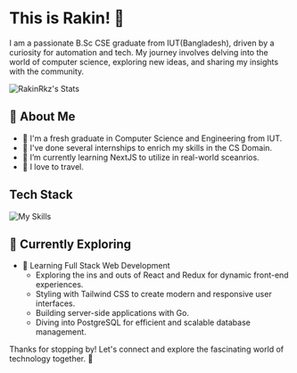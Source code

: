 # This is Rakin! 👋

I am a passionate B.Sc CSE graduate from IUT(Bangladesh), driven by a curiosity for automation and tech. My journey involves delving into the world of computer science, exploring new ideas, and sharing my insights with the community.

![RakinRkz's Stats](https://github-readme-stats.vercel.app/api?username=RakinRkz&theme=vue-dark&show_icons=true&hide_border=true&count_private=true)

## 🚀 About Me

- 🔭 I'm a fresh graduate in Computer Science and Engineering from IUT.
- 🏢 I've done several internships to enrich my skills in the CS Domain.
- 🌱 I’m currently learning NextJS to utilize in real-world sceanrios.
- 🛫 I love to travel. 

## Tech Stack
![My Skills](https://skillicons.dev/icons?i=cpp,c,dart,js,html,css,react,cs,python,go,htmx)
## 🌱 Currently Exploring

- 🚀 Learning Full Stack Web Development
  - Exploring the ins and outs of React and Redux for dynamic front-end experiences.
  - Styling with Tailwind CSS to create modern and responsive user interfaces.
  - Building server-side applications with Go.
  - Diving into PostgreSQL for efficient and scalable database management.

Thanks for stopping by! Let's connect and explore the fascinating world of technology together. 🚀

<!--

Here are some ideas to get you started:

- 🔭 I’m currently working on ...
- 🌱 I’m currently learning ...
- 👯 I’m looking to collaborate on ...
- 🤔 I’m looking for help with ...
- 💬 Ask me about ...
- 📫 How to reach me: ...
- 😄 Pronouns: ...
- ⚡ Fun fact: ...
-->
